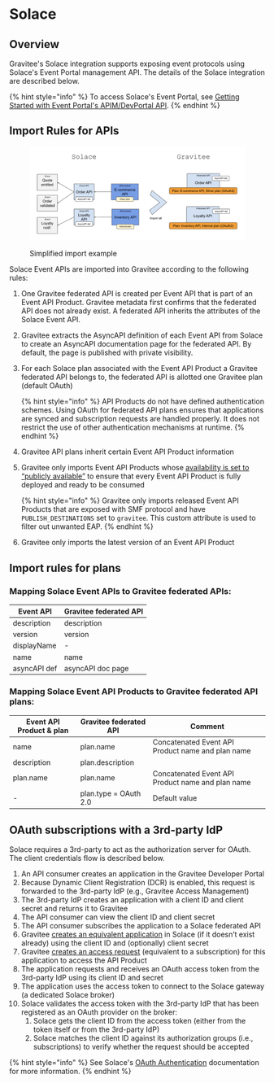 # Solace

## Overview

Gravitee's Solace integration supports exposing event protocols using Solace's Event Portal management API. The details of the Solace integration are described below.

{% hint style="info" %}
To access Solace's Event Portal, see [Getting Started with Event Portal's APIM/DevPortal API](https://ep-apim-devportal-integ-ea.readme.io/reference/getting-started-1#api-authentication).
{% endhint %}

## Import Rules for APIs

<figure><img src="../../../../.gitbook/assets/event api product_single plan.png" alt=""><figcaption><p>Simplified import example</p></figcaption></figure>

Solace Event APIs are imported into Gravitee according to the following rules:

1. One Gravitee federated API is created per Event API that is part of an Event API Product. Gravitee metadata first confirms that the federated API does not already exist. A federated API inherits the attributes of the Solace Event API.
2. Gravitee extracts the AsyncAPI definition of each Event API from Solace to create an AsyncAPI documentation page for the federated API. By default, the page is published with private visibility.
3.  For each Solace plan associated with the Event API Product a Gravitee federated API belongs to, the federated API is allotted one Gravitee plan (default OAuth)&#x20;

    {% hint style="info" %}
    API Products do not have defined authentication schemes. Using OAuth for federated API plans ensures that applications are synced and subscription requests are handled properly. It does not restrict the use of other authentication mechanisms at runtime.
    {% endhint %}
4. Gravitee API plans inherit certain Event API Product information
5.  Gravitee only imports Event API Products whose [availability is set to “publicly available”](https://docs.solace.com/Cloud/Event-Portal/event-portal-designer-event-api-products.htm#Changing\_the\_State) to ensure that every Event API Product is fully deployed and ready to be consumed

    {% hint style="info" %}
    Gravitee only imports released Event API Products that are exposed with SMF protocol and have `PUBLISH_DESTINATIONS` set to `gravitee`. This custom attribute is used to filter out unwanted EAP.
    {% endhint %}
6. Gravitee only imports the latest version of an Event API Product

## Import rules for plans

### **Mapping Solace Event APIs to Gravitee federated APIs:**

| Event API    | Gravitee federated API |
| ------------ | ---------------------- |
| description  | description            |
| version      | version                |
| displayName  | -                      |
| name         | name                   |
| asyncAPI def | asyncAPI doc page      |

### **Mapping Solace Event API Products to Gravitee federated API plans:**

| Event API Product & plan | Gravitee federated API | Comment                                           |
| ------------------------ | ---------------------- | ------------------------------------------------- |
| name                     | plan.name              | Concatenated Event API Product name and plan name |
| description              | plan.description       |                                                   |
| plan.name                | plan.name              | Concatenated Event API Product name and plan name |
| -                        | plan.type = OAuth 2.0  | Default value                                     |

## OAuth subscriptions with a 3rd-party IdP

Solace requires a 3rd-party to act as the authorization server for OAuth. The client credentials flow is described below.&#x20;

1. An API consumer creates an application in the Gravitee Developer Portal
2. Because Dynamic Client Registration (DCR) is enabled, this request is forwarded to the 3rd-party IdP (e.g., Gravitee Access Management)
3. The 3rd-party IdP creates an application with a client ID and client secret and returns it to Gravitee
4. The API consumer can view the client ID and client secret
5. The API consumer subscribes the application to a Solace federated API
6. Gravitee [creates an equivalent application](https://ep-apim-devportal-integ-ea.readme.io/reference/createappregistration) in Solace (if it doesn’t exist already) using the client ID and (optionally) client secret
7. Gravitee [creates an access request](https://ep-apim-devportal-integ-ea.readme.io/reference/createappregistrationaccessrequest) (equivalent to a subscription) for this application to access the API Product
8. The application requests and receives an OAuth access token from the 3rd-party IdP using its client ID and secret
9. The application uses the access token to connect to the Solace gateway (a dedicated Solace broker)
10. Solace validates the access token with the 3rd-party IdP that has been registered as an OAuth provider on the broker:
    1. Solace gets the client ID from the access token (either from the token itself or from the 3rd-party IdP)
    2. Solace matches the client ID against its authorization groups (i.e., subscriptions) to verify whether the request should be accepted

{% hint style="info" %}
See Solace's [OAuth Authentication](https://docs.solace.com/Security/Configuring-Client-Authentication.htm#OAuth) documentation for more information.
{% endhint %}
